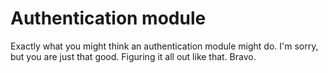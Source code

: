 # Authentication module

Exactly what you might think an authentication module might do.
I'm sorry, but you are just that good.
Figuring it all out like that.
Bravo.
